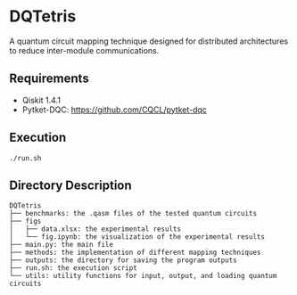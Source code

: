 # DQTetris
A quantum circuit mapping technique designed for distributed architectures to reduce inter-module communications.

## Requirements

- Qiskit 1.4.1
- Pytket-DQC: https://github.com/CQCL/pytket-dqc

## Execution

```shell
./run.sh
```

## Directory Description

```
DQTetris
├── benchmarks: the .qasm files of the tested quantum circuits
├── figs
│   ├── data.xlsx: the experimental results
│   └── fig.ipynb: the visualization of the experimental results
├── main.py: the main file
├── methods: the implementation of different mapping techniques
├── outputs: the directory for saving the program outputs
├── run.sh: the execution script
└── utils: utility functions for input, output, and loading quantum circuits
```